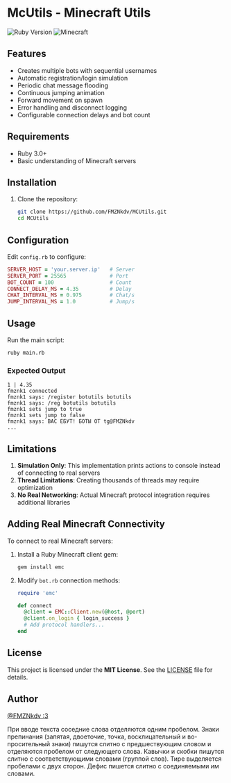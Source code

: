 # McUtils - Minecraft Utils

![Ruby Version](https://img.shields.io/badge/Ruby-3.x+-red)
![Minecraft](https://img.shields.io/badge/Minecraft-all_version-green)

## Features
- Creates multiple bots with sequential usernames
- Automatic registration/login simulation
- Periodic chat message flooding
- Continuous jumping animation
- Forward movement on spawn
- Error handling and disconnect logging
- Configurable connection delays and bot count

## Requirements
- Ruby 3.0+
- Basic understanding of Minecraft servers

## Installation
1. Clone the repository:
   ```bash
   git clone https://github.com/FMZNkdv/MCUtils.git
   cd MCUtils
   ```

## Configuration
Edit `config.rb` to configure:
```ruby
SERVER_HOST = 'your.server.ip'   # Server
SERVER_PORT = 25565              # Port
BOT_COUNT = 100                  # Count
CONNECT_DELAY_MS = 4.35          # Delay
CHAT_INTERVAL_MS = 0.975         # Chat/s
JUMP_INTERVAL_MS = 1.0           # Jump/s
```

## Usage
Run the main script:
```bash
ruby main.rb
```

### Expected Output
```
1 | 4.35
fmznk1 connected
fmznk1 says: /register botutils botutils
fmznk1 says: /reg botutils botutils
fmznk1 sets jump to true
fmznk1 sets jump to false
fmznk1 says: ВАС ЕБУТ! БОТЫ ОТ tg@FMZNkdv
...
```
## Limitations
1. **Simulation Only**: This implementation prints actions to console instead of connecting to real servers
2. **Thread Limitations**: Creating thousands of threads may require optimization
3. **No Real Networking**: Actual Minecraft protocol integration requires additional libraries

## Adding Real Minecraft Connectivity
To connect to real Minecraft servers:

1. Install a Ruby Minecraft client gem:
   ```bash
   gem install emc
   ```

2. Modify `bot.rb` connection methods:
   ```ruby
   require 'emc'

   def connect
     @client = EMC::Client.new(@host, @port)
     @client.on_login { login_success }
     # Add protocol handlers...
   end
   ```
   
## License

This project is licensed under the **MIT License**. See the [LICENSE](LICENSE) file for details.

## Author
[@FMZNkdv :3](https://t.me/FMZNkdv)

При вводе текста соседние слова отделяются одним пробелом.
Знаки препинания (запятая, двоеточие, точка, восклицательный и во-просительный знаки) пишутся слитно с предшествующим словом и отделяются пробелом от следующего слова.
Кавычки и скобки пишутся слитно с соответствующими словами (группой слов).
Тире выделяется пробелами с двух сторон.
Дефис пишется слитно с соединяемыми им словами.
